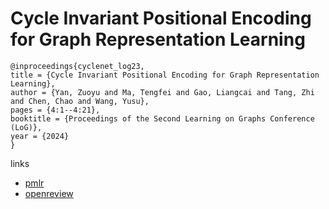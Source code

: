 # Cycle Invariant Positional Encoding for Graph Representation Learning

```
@inproceedings{cyclenet_log23,
title = {Cycle Invariant Positional Encoding for Graph Representation Learning},
author = {Yan, Zuoyu and Ma, Tengfei and Gao, Liangcai and Tang, Zhi and Chen, Chao and Wang, Yusu},
pages = {4:1--4:21},
booktitle = {Proceedings of the Second Learning on Graphs Conference (LoG)},
year = {2024}
}
```

links
- [pmlr](https://proceedings.mlr.press/v231/yan24b.html)
- [openreview](https://openreview.net/forum?id=7BQZyQERuP)
